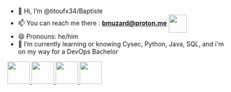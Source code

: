 - 👋 Hi, I’m @titoufx34/Baptiste
- 📫 You can reach me there : **bmuzard@proton.me** <a href="https://www.linkedin.com/in/baptistemuzard/" target="blank">
        <img align="center" src="https://github.com/titoufx34/titoufx34/assets/154378943/f4f1c41c-0971-4826-84b1-ed985576d0ae" width="40" />
    </a>
- 😄 Pronouns: he/him
- 🌱 I’m currently learning or knowing Cysec, Python, Java, SQL, and i'm on my way for a DevOps Bachelor
  
<a href="https://www.java.com" target="_blank" rel="noreferrer">
        <img src=https://github.com/titoufx34/titoufx34/assets/154378943/6d5550bb-1988-425d-a8fd-c6fdd00a5974 width="50"/>
</a>
<a href="https://www.python.org" target="_blank" rel="noreferrer">
        <img src=https://github.com/titoufx34/titoufx34/assets/154378943/7824bddb-6626-402f-8571-19e4bbbb5357 width="50"/>
</a>
<a href="https://www.mysql.com/" target="_blank">
        <img src=https://github.com/titoufx34/titoufx34/assets/154378943/5c4fdbcf-ffb3-4859-b2ce-ddba5a9fb9c1) width="50"/>
</a>
        <img src=https://github.com/titoufx34/titoufx34/assets/154378943/46c63ecc-61fa-4739-ad7a-c033704d05f1 width="50"/>





<!---
titoufx34/titoufx34 is a ✨ special ✨ repository because its `README.md` (this file) appears on your GitHub profile.
You can click the Preview link to take a look at your changes.
--->
